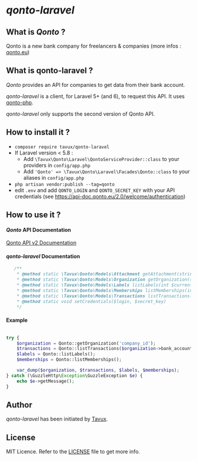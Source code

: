# *qonto-laravel*

## What is *Qonto*  ?

Qonto is a new bank company for freelancers & companies (more infos : [qonto.eu](qonto.eu))

## What is **qonto-laravel** ?

*Qonto* provides an API for companies to get data from their bank account.

*qonto-laravel* is a client, for Laravel 5+ (and 6), to request this API. It uses [qonto-php](https://github.com/tavux/qonto-php).

*qonto-laravel* only supports the second version of Qonto API.

## How to install it ?

- `composer require tavux/qonto-laravel` 
- If Laravel version < 5.8 :
   - Add `\Tavux\Qonto\Laravel\QontoServiceProvider::class` to your providers in `config/app.php`
   - Add `'Qonto' => \Tavux\Qonto\Laravel\Facades\Qonto::class` to your aliases in `config/app.php`
- `php artisan vendor:publish --tag=qonto`
- edit `.env` and add `QONTO_LOGIN` and `QONTO_SECRET_KEY` with your API credentials (see https://api-doc.qonto.eu/2.0/welcome/authentication)

## How to use it ?

#### *Qonto* API Documentation
 
[Qonto API v2 Documentation](https://api-doc.qonto.eu/2.0/welcome/authentication)

#### *qonto-laravel* Documentation

```php
   /**
    * @method static \Tavux\Qonto\Models\Attachment getAttachment(string $id)
    * @method static \Tavux\Qonto\Models\Organization getOrganization(string $id)
    * @method static \Tavux\Qonto\Models\Labels listLabels(int $current_page=null, int $per_page=null)
    * @method static \Tavux\Qonto\Models\Memberships listMemberships(int $current_page=null, int $per_page=null)
    * @method static \Tavux\Qonto\Models\Transactions listTransactions($slug, string $iban=null, string $status=null, string $updated_at_from=null, string $updated_at_to=null, string $settled_at_from=null, string $settled_at_to=null, string $sort_by=null, int $current_page=null, int $per_page=null)
    * @method static void setCredentials($login, $secret_key)
    */
```

#### Example 
```php

try {
    $organization = Qonto::getOrganization('company_id');
    $transactions = Qonto::listTransactions($organization->bank_accounts[0]->slug);
    $labels = Qonto::listLabels();
    $memberships = Qonto::listMemberships();

    var_dump($organization, $transactions, $labels, $memberships);
} catch (\GuzzleHttp\Exception\GuzzleException $e) {
    echo $e->getMessage();
}
```

## Author
*qonto-laravel* has been initiated by [Tavux](https://tavux.tech).

## License
MIT Licence. Refer to the [LICENSE](https://github.com/tavux/qonto-laravel/blob/master/LICENSE) file to get more info.
